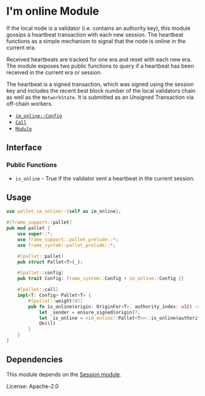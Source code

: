 # I'm online Module

If the local node is a validator (i.e. contains an authority key), this module
gossips a heartbeat transaction with each new session. The heartbeat functions
as a simple mechanism to signal that the node is online in the current era.

Received heartbeats are tracked for one era and reset with each new era. The
module exposes two public functions to query if a heartbeat has been received
in the current era or session.

The heartbeat is a signed transaction, which was signed using the session key
and includes the recent best block number of the local validators chain as well
as the `NetworkState`.
It is submitted as an Unsigned Transaction via off-chain workers.

- [`im_online::Config`](https://docs.rs/pallet-im-online/latest/pallet_im_online/trait.Config.html)
- [`Call`](https://docs.rs/pallet-im-online/latest/pallet_im_online/enum.Call.html)
- [`Module`](https://docs.rs/pallet-im-online/latest/pallet_im_online/struct.Module.html)

## Interface

### Public Functions

- `is_online` - True if the validator sent a heartbeat in the current session.

## Usage

```rust
use pallet_im_online::{self as im_online};

#[frame_support::pallet]
pub mod pallet {
    use super::*;
    use frame_support::pallet_prelude::*;
    use frame_system::pallet_prelude::*;

    #[pallet::pallet]
    pub struct Pallet<T>(_);

    #[pallet::config]
    pub trait Config: frame_system::Config + im_online::Config {}

    #[pallet::call]
    impl<T: Config> Pallet<T> {
        #[pallet::weight(0)]
        pub fn is_online(origin: OriginFor<T>, authority_index: u32) -> DispatchResult {
            let _sender = ensure_signed(origin)?;
            let _is_online = <im_online::Pallet<T>>::is_online(authority_index);
            Ok(())
        }
    }
}
```

## Dependencies

This module depends on the [Session module](https://docs.rs/pallet-session/latest/pallet_session/).

License: Apache-2.0



